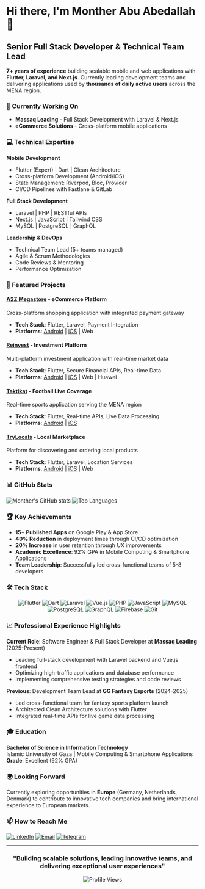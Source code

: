 # Hi there, I'm Monther Abu Abedallah 👋

## Senior Full Stack Developer & Technical Team Lead

**7+ years of experience** building scalable mobile and web applications with **Flutter, Laravel, and Next.js**. Currently leading development teams and delivering applications used by **thousands of daily active users** across the MENA region.

### 🚀 Currently Working On
- **Massaq Leading** - Full Stack Development with Laravel & Next.js
- **eCommerce Solutions** - Cross-platform mobile applications

### 💻 Technical Expertise

**Mobile Development**
- Flutter (Expert) | Dart | Clean Architecture
- Cross-platform Development (Android/iOS)
- State Management: Riverpod, Bloc, Provider
- CI/CD Pipelines with Fastlane & GitLab

**Full Stack Development**
- Laravel | PHP | RESTful APIs
- Next.js | JavaScript | Tailwind CSS
- MySQL | PostgreSQL | GraphQL

**Leadership & DevOps**
- Technical Team Lead (5+ teams managed)
- Agile & Scrum Methodologies
- Code Reviews & Mentoring
- Performance Optimization

### 📱 Featured Projects

#### [**A2Z Megastore**](https://a2zmegastore.com) - eCommerce Platform
Cross-platform shopping application with integrated payment gateway
- **Tech Stack**: Flutter, Laravel, Payment Integration
- **Platforms**: [Android](https://play.google.com/store/apps/details?id=com.a2zmegastore.app) | [iOS](https://apps.apple.com/app/a2z-megastore/id1234567890) | Web

#### [**Reinvest**](https://reinvest.app) - Investment Platform  
Multi-platform investment application with real-time market data
- **Tech Stack**: Flutter, Secure Financial APIs, Real-time Data
- **Platforms**: [Android](https://play.google.com/store/apps/details?id=com.reinvest.app) | [iOS](https://apps.apple.com/app/reinvest/id1234567890) | Web | Huawei

#### [**Taktikat**](https://play.google.com/store/apps/details?id=com.digitalfuture.taktikat) - Football Live Coverage
Real-time sports application serving the MENA region
- **Tech Stack**: Flutter, Real-time APIs, Live Data Processing
- **Platforms**: [Android](https://play.google.com/store/apps/details?id=com.digitalfuture.taktikat) | [iOS](https://apps.apple.com/us/app/taktikat/id6443930220)

#### [**TryLocals**](https://trylocals.com) - Local Marketplace
Platform for discovering and ordering local products
- **Tech Stack**: Flutter, Laravel, Location Services
- **Platforms**: [Android](https://play.google.com/store/apps/details?id=com.trylocals.app) | [iOS](https://apps.apple.com/app/trylocals/id1234567890) | Web

### 📊 GitHub Stats

![Monther's GitHub stats](https://github-readme-stats.vercel.app/api?username=Monther-Abu-Abedalla&show_icons=true&theme=radical)
![Top Languages](https://github-readme-stats.vercel.app/api/top-langs/?username=Monther-Abu-Abedalla&layout=compact&theme=radical)

### 🏆 Key Achievements
- **15+ Published Apps** on Google Play & App Store
- **40% Reduction** in deployment times through CI/CD optimization
- **20% Increase** in user retention through UX improvements
- **Academic Excellence**: 92% GPA in Mobile Computing & Smartphone Applications
- **Team Leadership**: Successfully led cross-functional teams of 5-8 developers

### 🛠️ Tech Stack

<div align="center">

![Flutter](https://img.shields.io/badge/Flutter-%2302569B.svg?style=for-the-badge&logo=Flutter&logoColor=white)
![Dart](https://img.shields.io/badge/dart-%230175C2.svg?style=for-the-badge&logo=dart&logoColor=white)
![Laravel](https://img.shields.io/badge/laravel-%23FF2D20.svg?style=for-the-badge&logo=laravel&logoColor=white)
![Vue.js](https://img.shields.io/badge/vuejs-%2335495e.svg?style=for-the-badge&logo=vuedotjs&logoColor=%234FC08D)
![PHP](https://img.shields.io/badge/php-%23777BB4.svg?style=for-the-badge&logo=php&logoColor=white)
![JavaScript](https://img.shields.io/badge/javascript-%23323330.svg?style=for-the-badge&logo=javascript&logoColor=%23F7DF1E)
![MySQL](https://img.shields.io/badge/mysql-%2300f.svg?style=for-the-badge&logo=mysql&logoColor=white)
![PostgreSQL](https://img.shields.io/badge/postgresql-%23316192.svg?style=for-the-badge&logo=postgresql&logoColor=white)
![GraphQL](https://img.shields.io/badge/-GraphQL-E10098?style=for-the-badge&logo=graphql&logoColor=white)
![Firebase](https://img.shields.io/badge/firebase-%23039BE5.svg?style=for-the-badge&logo=firebase)
![Git](https://img.shields.io/badge/git-%23F05033.svg?style=for-the-badge&logo=git&logoColor=white)

</div>

### 📈 Professional Experience Highlights

**Current Role**: Software Engineer & Full Stack Developer at **Massaq Leading** (2025-Present)
- Leading full-stack development with Laravel backend and Vue.js frontend
- Optimizing high-traffic applications and database performance
- Implementing comprehensive testing strategies and code reviews

**Previous**: Development Team Lead at **GG Fantasy Esports** (2024-2025)  
- Led cross-functional team for fantasy sports platform launch
- Architected Clean Architecture solutions with Flutter
- Integrated real-time APIs for live game data processing

### 🎓 Education
**Bachelor of Science in Information Technology**  
Islamic University of Gaza | Mobile Computing & Smartphone Applications  
**Grade**: Excellent (92% GPA)

### 🌍 Looking Forward
Currently exploring opportunities in **Europe** (Germany, Netherlands, Denmark) to contribute to innovative tech companies and bring international experience to European markets.

### 📫 How to Reach Me

[![LinkedIn](https://img.shields.io/badge/LinkedIn-%230077B5.svg?style=for-the-badge&logo=linkedin&logoColor=white)](https://www.linkedin.com/in/monther-abu-abedallah-130442254/)
[![Email](https://img.shields.io/badge/Email-D14836?style=for-the-badge&logo=gmail&logoColor=white)](mailto:mabuabedallah@gmail.com)
[![Telegram](https://img.shields.io/badge/Telegram-2CA5E0?style=for-the-badge&logo=telegram&logoColor=white)](https://t.me/Monther_Abu_Abedallah)

---

<div align="center">

### "Building scalable solutions, leading innovative teams, and delivering exceptional user experiences"

![Profile Views](https://komarev.com/ghpvc/?username=Monther-Abu-Abedalla&color=blueviolet&style=for-the-badge)

</div>
